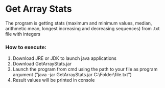 # Get Array Stats
The program is getting stats (maximum and minimum values, median, arithmetic mean, longest increasing and decreasing sequences) from .txt file with integers
### How to execute:
1) Download JRE or JDK to launch java applications
2) Download GetArrayStats.jar
3) Launch the program from cmd using the path to your file as program argument ("java -jar GetArrayStats.jar C:\Folder\file.txt")
4) Result values will be printed in console